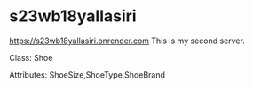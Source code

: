 # s23wb18yallasiri

https://s23wb18yallasiri.onrender.com 
This is my second server.

Class: Shoe

Attributes: ShoeSize,ShoeType,ShoeBrand